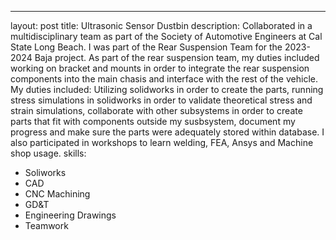 ---
layout: post
title: Ultrasonic Sensor Dustbin
description: Collaborated in a multidisciplinary team as part of the Society of Automotive Engineers at Cal State Long Beach. I was part of the Rear Suspension Team for the 2023-2024 Baja project. As part of the rear suspension team, my duties included working on bracket and mounts in order to integrate the rear suspension components into the main chasis and interface with the rest of the vehicle. My duties included: Utilizing solidworks in order to create the parts, running stress simulations in solidworks in order to validate theoretical stress and strain simulations, collaborate with other subsystems in order to create parts that fit with components outside my susbsystem, document my progress and make sure the parts were adequately stored within database. I also participated in workshops to learn welding, FEA, Ansys and Machine shop usage. 
skills:
  - Soliworks
  - CAD
  - CNC Machining 
  - GD&T 
  - Engineering Drawings
  - Teamwork
